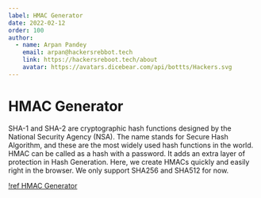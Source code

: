 ```yaml
---
label: HMAC Generator
date: 2022-02-12
order: 100
author:
  - name: Arpan Pandey
    email: arpan@hackersrebbot.tech
    link: https://hackersreboot.tech/about
    avatar: https://avatars.dicebear.com/api/bottts/Hackers.svg
---
```


# HMAC Generator
SHA-1 and SHA-2 are cryptographic hash functions designed by the National Security Agency (NSA). The name stands for Secure Hash Algorithm, and these are the most widely used hash functions in the world. HMAC can be called as a hash with a password. It adds an extra layer of protection in Hash Generation. Here, we create HMACs quickly and easily right in the browser. We only support SHA256 and SHA512 for now.

[!ref HMAC Generator](https://devarmyknife.hackersreboot.tech/cryptography/hmac)